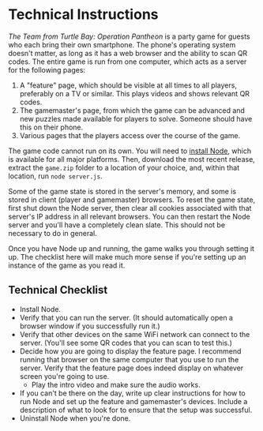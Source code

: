 # Technical Instructions

*The Team from Turtle Bay: Operation Pantheon* is a party game for guests who each bring their own smartphone.  The phone's operating system doesn't matter, as long as it has a web browser and the ability to scan QR codes.  The entire game is run from one computer, which acts as a server for the following pages:

1. A "feature" page, which should be visible at all times to all players, preferably on a TV or similar.  This plays videos and shows relevant QR codes.
2. The gamemaster's page, from which the game can be advanced and new puzzles made available for players to solve.  Someone should have this on their phone.
3. Various pages that the players access over the course of the game.

The game code cannot run on its own.  You will need to [install Node](https://nodejs.org/en/download), which is available for all major platforms.  Then, download the most recent release, extract the `game.zip` folder to a location of your choice, and, within that location, run `node server.js`.

Some of the game state is stored in the server's memory, and some is stored in client (player and gamemaster) browsers.  To reset the game state, first shut down the Node server, then clear all cookies associated with that server's IP address in all relevant browsers.  You can then restart the Node server and you'll have a completely clean slate.  This should not be necessary to do in general.

Once you have Node up and running, the game walks you through setting it up.  The checklist here will make much more sense if you're setting up an instance of the game as you read it.

## Technical Checklist

* Install Node.
* Verify that you can run the server.  (It should automatically open a browser window if you successfully run it.)
* Verify that other devices on the same WiFi network can connect to the server.  (You'll see some QR codes that you can scan to test this.)
* Decide how you are going to display the feature page.  I recommend running that browser on the same computer that you use to run the server.  Verify that the feature page does indeed display on whatever screen you're going to use.
    * Play the intro video and make sure the audio works.
* If you can't be there on the day, write up clear instructions for how to run Node and set up the feature and gamemaster's devices.  Include a description of what to look for to ensure that the setup was successful.
* Uninstall Node when you're done.